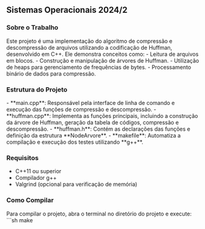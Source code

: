 <h2>Sistemas Operacionais 2024/2</h2>

<h3>Sobre o Trabalho</h3>
Este projeto é uma implementação do algoritmo de compressão e descompressão de arquivos utilizando a codificação de Huffman, desenvolvido em C++. Ele demonstra conceitos como:
- Leitura de arquivos em blocos.
- Construção e manipulação de árvores de Huffman.
- Utilização de heaps para gerenciamento de frequências de bytes.
- Processamento binário de dados para compressão.

<h3>Estrutura do Projeto</h3>
- **main.cpp**: Responsável pela interface de linha de comando e execução das funções de compressão e descompressão.  
- **huffman.cpp**: Implementa as funções principais, incluindo a construção da árvore de Huffman, geração da tabela de códigos, compressão e descompressão.  
- **huffman.h**: Contém as declarações das funções e definição da estrutura **NodeArvore**.  
- **makefile**: Automatiza a compilação e execução dos testes utilizando **g++**.

<h3>Requisitos</h3>
<ul>
  <li>C++11 ou superior</li>
  <li>Compilador g++</li>
  <li>Valgrind (opcional para verificação de memória)</li>
</ul>

<h3>Como Compilar</h3>
Para compilar o projeto, abra o terminal no diretório do projeto e execute:
```sh
make
